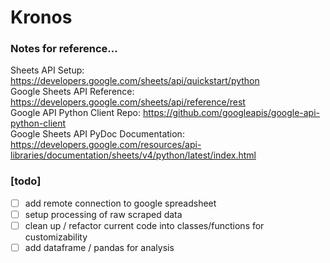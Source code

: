 # Kronos

### Notes for reference...
Sheets API Setup: https://developers.google.com/sheets/api/quickstart/python  
Google Sheets API Reference: https://developers.google.com/sheets/api/reference/rest  
Google API Python Client Repo: https://github.com/googleapis/google-api-python-client  
Google Sheets API PyDoc Documentation: https://developers.google.com/resources/api-libraries/documentation/sheets/v4/python/latest/index.html  

### [todo]
- [ ] add remote connection to google spreadsheet   
- [ ] setup processing of raw scraped data
- [ ] clean up / refactor current code into classes/functions for customizability
- [ ] add dataframe / pandas for analysis
